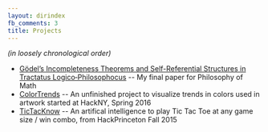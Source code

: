 ```yaml
---
layout: dirindex
fb_comments: 3
title: Projects
---
```

*(in loosely chronological order)*
- [Gödel’s Incompleteness Theorems and Self-Referential Structures in Tractatus Logico‐Philosophocus](/projects/tractatus.pdf) -- My final paper for Philosophy of Math 
- [ColorTrends](https://github.com/justinplasmeier/ColorTrends) -- An unfinished project to visualize trends in colors used in artwork started at HackNY, Spring 2016
- [TicTacKnow](https://github.com/justinplasmeier/TicTackKnow) -- An artifical intelligence to play Tic Tac Toe at any game size / win combo, from HackPrinceton Fall 2015

